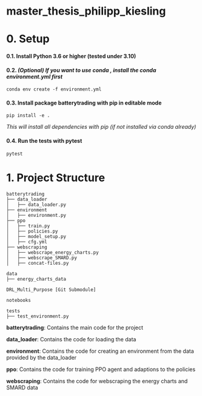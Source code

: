 # master_thesis_philipp_kiesling
# 0. Setup
#### 0.1. Install Python 3.6 or higher (tested under 3.10)
#### 0.2. _(Optional) If you want to use conda , install the conda environment.yml first_
```conda env create -f environment.yml```
#### 0.3. Install package batterytrading with pip in editable mode
```pip install -e .```

_This will install all dependencies with pip (if not installed via conda already)_

#### 0.4. Run the tests with pytest
```pytest```

# 1. Project Structure

```
batterytrading
├── data_loader
│   ├── data_loader.py
├── environment
│   ├── environment.py
├── ppo
│   ├── train.py
│   ├── policies.py
│   ├── model_setup.py
│   ├── cfg.yml
├── webscraping
│   ├── webscrape_energy_charts.py
│   ├── webscrape_SMARD.py
│   ├── concat-files.py

data
├── energy_charts_data 

DRL_Multi_Purpose [Git Submodule]

notebooks

tests
├── test_environment.py

```
 **batterytrading**: Contains the main code for the project

 **data_loader**: Contains the code for loading the data

 **environment**: Contains the code for creating an environment from the data provided by the data_loader

 **ppo**: Contains the code for training PPO agent and adaptions to the policies

 **webscraping**: Contains the code for webscraping the energy charts and SMARD data


